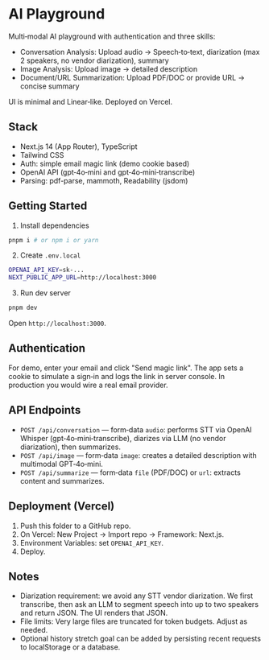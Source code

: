 # AI Playground

Multi‑modal AI playground with authentication and three skills:

- Conversation Analysis: Upload audio → Speech‑to‑text, diarization (max 2 speakers, no vendor diarization), summary
- Image Analysis: Upload image → detailed description
- Document/URL Summarization: Upload PDF/DOC or provide URL → concise summary

UI is minimal and Linear‑like. Deployed on Vercel.

## Stack

- Next.js 14 (App Router), TypeScript
- Tailwind CSS
- Auth: simple email magic link (demo cookie based)
- OpenAI API (gpt‑4o‑mini and gpt‑4o‑mini‑transcribe)
- Parsing: pdf-parse, mammoth, Readability (jsdom)

## Getting Started

1. Install dependencies

```bash
pnpm i # or npm i or yarn
```

2. Create `.env.local`

```bash
OPENAI_API_KEY=sk-...
NEXT_PUBLIC_APP_URL=http://localhost:3000
```

3. Run dev server

```bash
pnpm dev
```

Open `http://localhost:3000`.

## Authentication

For demo, enter your email and click "Send magic link". The app sets a cookie to simulate a sign‑in and logs the link in server console. In production you would wire a real email provider.

## API Endpoints

- `POST /api/conversation` — form‑data `audio`: performs STT via OpenAI Whisper (gpt‑4o‑mini‑transcribe), diarizes via LLM (no vendor diarization), then summarizes.
- `POST /api/image` — form‑data `image`: creates a detailed description with multimodal GPT‑4o‑mini.
- `POST /api/summarize` — form‑data `file` (PDF/DOC) or `url`: extracts content and summarizes.

## Deployment (Vercel)

1. Push this folder to a GitHub repo.
2. On Vercel: New Project → Import repo → Framework: Next.js.
3. Environment Variables: set `OPENAI_API_KEY`.
4. Deploy.

## Notes

- Diarization requirement: we avoid any STT vendor diarization. We first transcribe, then ask an LLM to segment speech into up to two speakers and return JSON. The UI renders that JSON.
- File limits: Very large files are truncated for token budgets. Adjust as needed.
- Optional history stretch goal can be added by persisting recent requests to localStorage or a database.

